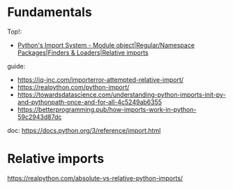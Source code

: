 # Fundamentals
Top!:
- [Python's Import System - Module object|Regular/Namespace Packages|Finders & Loaders|Relative imports](https://youtu.be/QCSz0j8tGmI)

guide:
- https://iq-inc.com/importerror-attempted-relative-import/
- https://realpython.com/python-import/
- https://towardsdatascience.com/understanding-python-imports-init-py-and-pythonpath-once-and-for-all-4c5249ab6355
- https://betterprogramming.pub/how-imports-work-in-python-59c2943d87dc

doc:
https://docs.python.org/3/reference/import.html

# Relative imports
https://realpython.com/absolute-vs-relative-python-imports/

